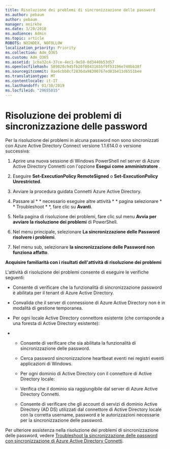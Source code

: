 ```yaml
---
title: Risoluzione dei problemi di sincronizzazione delle password
ms.author: pebaum
author: pebaum
manager: mnirkhe
ms.date: 3/20/2018
ms.audience: Admin
ms.topic: article
ROBOTS: NOINDEX, NOFOLLOW
localization_priority: Priority
ms.collection: Adm_O365
ms.custom: Adm_O365
ms.assetid: 1cba32c4-37ce-4ec1-9e58-8d3440b53d57
ms.openlocfilehash: 589820c945fb20f00431655f9f53196e740bb38f
ms.sourcegitcommit: 0ae6cbb8cf2836da98300767ed81b411d6551bee
ms.translationtype: MT
ms.contentlocale: it-IT
ms.lasthandoff: 01/30/2019
ms.locfileid: "29655815"
---
```

# <a name="troubleshoot-password-synchronization"></a>Risoluzione dei problemi di sincronizzazione delle password

Per la risoluzione dei problemi in alcuna password non sono sincronizzati con Azure Active Directory Connect versione 1.1.614.0 o versione successiva:
  
1. Aprire una nuova sessione di Windows PowerShell nel server di Azure Active Directory Connetti con l'opzione **Esegui come amministratore** . 
    
2. Eseguire **Set-ExecutionPolicy RemoteSigned** o **Set-ExecutionPolicy Unrestricted**. 
    
3. Avviare la procedura guidata Connetti Azure Active Directory.
    
4. Passare al * * necessario eseguire altre attività * * pagina selezionare * * Troubleshoot * *, fare clic su **Avanti**. 
    
5. Nella pagina di risoluzione dei problemi, fare clic sul menu **Avvia per avviare la risoluzione dei problemi** di PowerShell. 
    
6. Nel menu principale, selezionare **La sincronizzazione delle Password risolvere i problemi**. 
    
7. Nel menu sub, selezionare **la sincronizzazione delle Password non funziona affatto**. 
    
 **Acquisire familiarità con i risultati dell'attività di risoluzione dei problemi**
  
L'attività di risoluzione dei problemi consente di eseguire le verifiche seguenti:
  
- Consente di verificare che la funzionalità di sincronizzazione password è abilitata per il tenant di Azure Active Directory.
    
- Convalida che il server di connessione di Azure Active Directory non è in modalità di gestione temporanea.
    
- Per ogni locale Active Directory connettore esistente (che corrisponde a una foresta di Active Directory esistente):
    
- 
  - Consente di verificare che sia abilitata la funzionalità di sincronizzazione delle password.
    
  - Cerca password sincronizzazione heartbeat eventi nei registri eventi applicazioni di Windows.
    
  - Per ogni dominio di Active Directory con il connettore di Active Directory locale:
    
  - Verifica che il dominio sia raggiungibile dal server di Azure Active Directory Connetti.
    
  - Consente di verificare che gli account di servizi di dominio Active Directory (AD DS) utilizzati dal connettore di Active Directory locale con la corretta username, password e le autorizzazioni necessarie per la sincronizzazione delle password.
    
Per ulteriore assistenza nella risoluzione dei problemi di sincronizzazione delle password, vedere [Troubleshoot la sincronizzazione delle password con sincronizzazione di Azure Active Directory Connetti](https://docs.microsoft.com/azure/active-directory/connect/active-directory-aadconnectsync-troubleshoot-password-synchronization).
  

